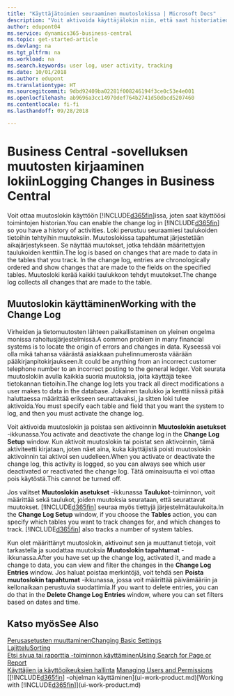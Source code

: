 ```yaml
---
title: "Käyttäjätoimien seuraaminen muutoslokissa | Microsoft Docs"
description: "Voit aktivoida käyttäjälokin niin, että saat historiatiedot kaikista seurattujen taulukoiden tietoihin tehdyistä muutoksista."
author: edupont04
ms.service: dynamics365-business-central
ms.topic: get-started-article
ms.devlang: na
ms.tgt_pltfrm: na
ms.workload: na
ms.search.keywords: user log, user activity, tracking
ms.date: 10/01/2018
ms.author: edupont
ms.translationtype: HT
ms.sourcegitcommit: 9dbd92409ba02281f008246194f3ce0c53e4e001
ms.openlocfilehash: ab9696a3cc14970def764b2741d50dbcd5207460
ms.contentlocale: fi-fi
ms.lasthandoff: 09/28/2018

---
```

# <a name="logging-changes-in-business-central"></a><span data-ttu-id="873f8-103">Business Central -sovelluksen muutosten kirjaaminen lokiin</span><span class="sxs-lookup"><span data-stu-id="873f8-103">Logging Changes in Business Central</span></span>
<span data-ttu-id="873f8-104">Voit ottaa muutoslokin käyttöön [!INCLUDE[d365fin](includes/d365fin_md.md)]issa, joten saat käyttöösi toimintojen historian.</span><span class="sxs-lookup"><span data-stu-id="873f8-104">You can enable the change log in [!INCLUDE[d365fin](includes/d365fin_md.md)] so you have a history of activities.</span></span> <span data-ttu-id="873f8-105">Loki perustuu seuraamiesi taulukoiden tietoihin tehtyihin muutoksiin. Muutoslokissa tapahtumat järjestetään aikajärjestykseen. Se näyttää muutokset, jotka tehdään määritettyjen taulukoiden kenttiin.</span><span class="sxs-lookup"><span data-stu-id="873f8-105">The log is based on changes that are made to data in the tables that you track. In the change log, entries are chronologically ordered and show changes that are made to the fields on the specified tables.</span></span> <span data-ttu-id="873f8-106">Muutosloki kerää kaikki taulukkoon tehdyt muutokset.</span><span class="sxs-lookup"><span data-stu-id="873f8-106">The change log collects all changes that are made to the table.</span></span>  

## <a name="working-with-the-change-log"></a><span data-ttu-id="873f8-107">Muutoslokin käyttäminen</span><span class="sxs-lookup"><span data-stu-id="873f8-107">Working with the Change Log</span></span>
<span data-ttu-id="873f8-108">Virheiden ja tietomuutosten lähteen paikallistaminen on yleinen ongelma monissa rahoitusjärjestelmissä.</span><span class="sxs-lookup"><span data-stu-id="873f8-108">A common problem in many financial systems is to locate the origin of errors and changes in data.</span></span> <span data-ttu-id="873f8-109">Kyseessä voi olla mikä tahansa väärästä asiakkaan puhelinnumerosta väärään pääkirjanpitokirjaukseen.</span><span class="sxs-lookup"><span data-stu-id="873f8-109">It could be anything from an incorrect customer telephone number to an incorrect posting to the general ledger.</span></span> <span data-ttu-id="873f8-110">Voit seurata muutoslokiin avulla kaikkia suoria muutoksia, joita käyttäjä tekee tietokannan tietoihin.</span><span class="sxs-lookup"><span data-stu-id="873f8-110">The change log lets you track all direct modifications a user makes to data in the database.</span></span> <span data-ttu-id="873f8-111">Jokainen taulukko ja kenttä niissä pitää haluttaessa määrittää erikseen seurattavaksi, ja sitten loki tulee aktivoida.</span><span class="sxs-lookup"><span data-stu-id="873f8-111">You must specify each table and field that you want the system to log, and then you must activate the change log.</span></span>  

<span data-ttu-id="873f8-112">Voit aktivoida muutoslokin ja poistaa sen aktivoinnin **Muutoslokin asetukset** -ikkunassa.</span><span class="sxs-lookup"><span data-stu-id="873f8-112">You activate and deactivate the change log in the **Change Log Setup** window.</span></span> <span data-ttu-id="873f8-113">Kun aktivoit muutoslokin tai poistat sen aktivoinnin, tämä aktiviteetti kirjataan, joten näet aina, kuka käyttäjistä poisti muutoslokin aktivoinnin tai aktivoi sen uudelleen.</span><span class="sxs-lookup"><span data-stu-id="873f8-113">When you activate or deactivate the change log, this activity is logged, so you can always see which user deactivated or reactivated the change log.</span></span> <span data-ttu-id="873f8-114">Tätä ominaisuutta ei voi ottaa pois käytöstä.</span><span class="sxs-lookup"><span data-stu-id="873f8-114">This cannot be turned off.</span></span>  

<span data-ttu-id="873f8-115">Jos valitset **Muutoslokin asetukset** -ikkunassa **Taulukot**-toiminnon, voit määrittää sekä taulukot, joiden muutoksia seurataan, että seurattavat muutokset. [!INCLUDE[d365fin](includes/d365fin_md.md)] seuraa myös tiettyjä järjestelmätaulukoita.</span><span class="sxs-lookup"><span data-stu-id="873f8-115">In the **Change Log Setup** window, if you choose the **Tables** action, you can specify which tables you want to track changes for, and which changes to track. [!INCLUDE[d365fin](includes/d365fin_md.md)] also tracks a number of system tables.</span></span>

<span data-ttu-id="873f8-116">Kun olet määrittänyt muutoslokin, aktivoinut sen ja muuttanut tietoja, voit tarkastella ja suodattaa muutoksia **Muutoslokin tapahtumat** -ikkunassa.</span><span class="sxs-lookup"><span data-stu-id="873f8-116">After you have set up the change log, activated it, and made a change to data, you can view and filter the changes in the **Change Log Entries** window.</span></span> <span data-ttu-id="873f8-117">Jos haluat poistaa merkintöjä, voit tehdä sen **Poista muutoslokin tapahtumat** -ikkunassa, jossa voit määrittää päivämääriin ja kellonaikaan perustuvia suodattimia.</span><span class="sxs-lookup"><span data-stu-id="873f8-117">If you want to delete entries, you can do that in the **Delete Change Log Entries** window, where you can set filters based on dates and time.</span></span>  

## <a name="see-also"></a><span data-ttu-id="873f8-118">Katso myös</span><span class="sxs-lookup"><span data-stu-id="873f8-118">See Also</span></span>
[<span data-ttu-id="873f8-119">Perusasetusten muuttaminen</span><span class="sxs-lookup"><span data-stu-id="873f8-119">Changing Basic Settings</span></span>](ui-change-basic-settings.md)  
[<span data-ttu-id="873f8-120">Lajittelu</span><span class="sxs-lookup"><span data-stu-id="873f8-120">Sorting</span></span>](ui-sorting.md)  
[<span data-ttu-id="873f8-121">Etsi sivua tai raporttia -toiminnon käyttäminen</span><span class="sxs-lookup"><span data-stu-id="873f8-121">Using Search for Page or Report</span></span>](ui-search.md)  
<span data-ttu-id="873f8-122">[Käyttäjien ja käyttöoikeuksien hallinta](ui-how-users-permissions.md)  </span><span class="sxs-lookup"><span data-stu-id="873f8-122">[Managing Users and Permissions](ui-how-users-permissions.md)  </span></span>  
<span data-ttu-id="873f8-123">[[!INCLUDE[d365fin](includes/d365fin_md.md)] -ohjelman käyttäminen](ui-work-product.md)</span><span class="sxs-lookup"><span data-stu-id="873f8-123">[Working with [!INCLUDE[d365fin](includes/d365fin_md.md)]](ui-work-product.md)</span></span>  

